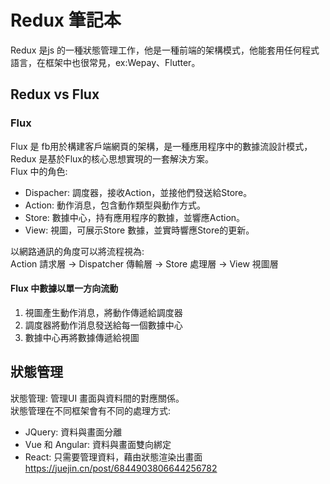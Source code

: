 # Redux 筆記本
Redux 是js 的一種狀態管理工作，他是一種前端的架構模式，他能套用任何程式語言，在框架中也很常見，ex:Wepay、Flutter。   
## Redux vs Flux
### Flux
Flux 是 fb用於構建客戶端網頁的架構，是一種應用程序中的數據流設計模式，Redux 是基於Flux的核心思想實現的一套解決方案。   
Flux 中的角色:    

- Dispacher: 調度器，接收Action，並接他們發送給Store。
- Action: 動作消息，包含動作類型與動作方式。
- Store: 數據中心，持有應用程序的數據，並響應Action。
- View: 視圖，可展示Store 數據，並實時響應Store的更新。

以網路通訊的角度可以將流程視為:    
Action 請求層 -> Dispatcher 傳輸層 -> Store 處理層 -> View 視圖層   
#### Flux 中數據以單一方向流動
1. 視圖產生動作消息，將動作傳遞給調度器
2. 調度器將動作消息發送給每一個數據中心
3. 數據中心再將數據傳遞給視圖
## 狀態管理

狀態管理: 管理UI 畫面與資料間的對應關係。    
狀態管理在不同框架會有不同的處理方式:
- JQuery: 資料與畫面分離
- Vue 和 Angular: 資料與畫面雙向綁定
- React: 只需要管理資料，藉由狀態渲染出畫面
https://juejin.cn/post/6844903806644256782
